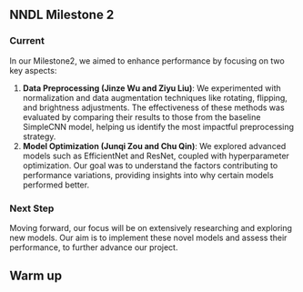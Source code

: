 ## NNDL Milestone 2

### Current 

In our Milestone2, we aimed to enhance performance by focusing on two key aspects:

1. **Data Preprocessing (Jinze Wu and Ziyu Liu)**: We experimented with normalization and data augmentation techniques like rotating, flipping, and brightness adjustments. The effectiveness of these methods was evaluated by comparing their results to those from the baseline SimpleCNN model, helping us identify the most impactful preprocessing strategy.
2. **Model Optimization (Junqi Zou and Chu Qin)**: We explored advanced models such as EfficientNet and ResNet, coupled with hyperparameter optimization. Our goal was to understand the factors contributing to performance variations, providing insights into why certain models performed better.

### Next Step

Moving forward, our focus will be on extensively researching and exploring new models. Our aim is to implement these novel models and assess their performance, to further advance our project.





## Warm up



